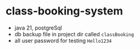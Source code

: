 # class-booking-system

- java 21, postgreSql
- db backup file in project dir called `classBooking`
- all user password for testing `Hello1234`